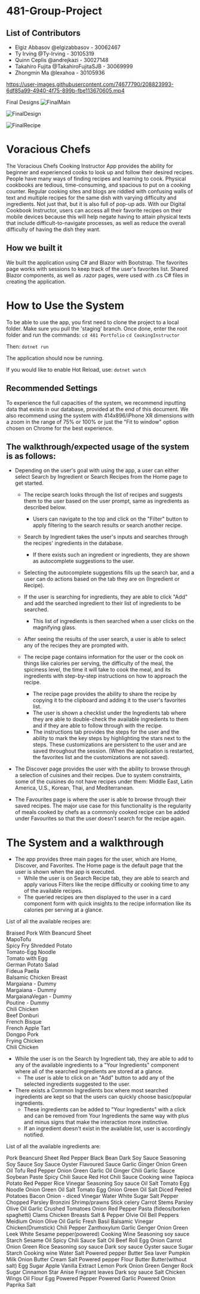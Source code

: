# 481-Group-Project
## List of Contributors
- Elgiz Abbasov @elgizabbasov - 30062467
- Ty Irving @Ty-Irving - 30105319
- Quinn Ceplis @andrejkazi - 30027148
- Takahiro Fujita @TakahiroFujitaSJB - 30069999
- Zhongmin Ma @lexahoa - 30105936



https://user-images.githubusercontent.com/74677790/208823993-6df85a99-4940-4f75-899b-fbe113670605.mp4

Final Designs
![FinalMain](https://github.com/user-attachments/assets/56a4091b-bf03-44c5-829c-e9e5f4b440ca)

![FinalDesign](https://github.com/user-attachments/assets/697a7395-0ca0-443d-af3a-e52be21854c4)

![FinalRecipe](https://github.com/user-attachments/assets/fc4be688-5a5d-49e2-bea6-50e847f8cee6)



# Voracious Chefs
The Voracious Chefs Cooking Instructor App provides the ability for beginner and experienced cooks to look up and follow their desired recipes. People have many ways of finding recipes and learning to cook. Physical cookbooks are tedious, time-consuming, and spacious to put on a cooking counter. Regular cooking sites and blogs are riddled with confusing walls of text and multiple recipes for the same dish with varying difficulty and ingredients. Not just that, but it is also full of pop-up ads. With our Digital Cookbook Instructor, users can access all their favorite recipes on their mobile devices because this will help negate having to attain physical texts that include difficult-to-navigate processes, as well as reduce the overall difficulty of having the dish they want.

## How we built it
We built the application using C# and Blazor with Bootstrap. The favorites page works with sessions to keep track of the user's favorites list. Shared Blazor components, as well as .razor pages, were used with .cs C# files in creating the application.

# How to Use the System
To be able to use the app, you first need to clone the project to a local folder. Make sure you pull the 'staging' branch. Once done, enter the root folder and run the commands:
`cd 481 Portfolio`
`cd CookingInstructor`

Then:
`dotnet run`

The application should now be running.

If you would like to enable Hot Reload, use:
`dotnet watch`

## Recommended Settings
To experience the full capacities of the system, we recommend inputting data that exists in our database, provided at the end of this document. We also recommend using the system with 414x896/iPhone XR dimensions with a zoom in the range of 75% or 100% or just the "Fit to window" option chosen on Chrome for the best experience. 

## The walkthrough/expected usage of the system is as follows:
* Depending on the user's goal with using the app, a user can either select Search by Ingredient or Search Recipes from the Home page to get started. 
    * The recipe search looks through the list of recipes and suggests them to the user based on the user prompt, same as ingredients as described below. 
        * Users can navigate to the top and click on the "Filter" button to apply filtering to the search results or search another recipe.
    * Search by Ingredient takes the user's inputs and searches through the recipes' ingredients in the database. 
        * If there exists such an ingredient or ingredients, they are shown as autocomplete suggestions to the user. 
    * Selecting the autocomplete suggestions fills up the search bar, and a user can do actions based on the tab they are on (Ingredient or Recipe). 
    * If the user is searching for ingredients, they are able to click "Add" and add the searched ingredient to their list of ingredients to be searched. 
        * This list of ingredients is then searched when a user clicks on the magnifying glass. 

    * After seeing the results of the user search, a user is able to select any of the recipes they are prompted with. 
    * The recipe page contains information for the user or the cook on things like calories per serving, the difficulty of the meal, the spiciness level, the time it will take to cook the meal, and its ingredients with step-by-step instructions on how to approach the recipe.
        * The recipe page provides the ability to share the recipe by copying it to the clipboard and adding it to the user's favorites list. 
        * The user is shown a checklist under the Ingredients tab where they are able to double-check the available ingredients to them and if they are able to follow through with the recipe. 
        * The instructions tab provides the steps for the user and the ability to mark the key steps by highlighting the stars next to the steps. These customizations are persistent to the user and are saved throughout the session. (When the application is restarted, the favorites list and the customizations are not saved).

* The Discover page provides the user with the ability to browse through a selection of cuisines and their recipes. Due to system constraints, some of the cuisines do not have recipes under them: Middle East, Latin America, U.S., Korean, Thai, and Mediterranean.

* The Favourites page is where the user is able to browse through their saved recipes. The major use case for this functionality is the regularity of meals cooked by chefs as a commonly cooked recipe can be added under Favourites so that the user doesn't search for the recipe again.

# The System and a walkthrough
* The app provides three main pages for the user, which are Home, Discover, and Favorites. The Home page is the default page that the user is shown when the app is executed.
    * While the user is on Search Recipe tab, they are able to search and apply various Filters like the recipe difficulty or cooking time to any of the available recipes. 
    * The queried recipes are then displayed to the user in a card component form with quick insights to the recipe information like its calories per serving at a glance. 


List of all the available recipes are: 

Braised Pork With Beancurd Sheet  
MapoTofu  
Spicy Fry Shredded Potato  
Tomato-Egg Noodle  
Tomato with Egg  
German Potato Salad  
Fideua Paella  
Balsamic Chicken Breast  
Margaiana - Dummy  
Margaiana - Dummy  
MargaianaVegan - Dummy  
Poutine - Dummy  
Chili Chicken  
Beef Donburi  
French Bisque  
French Apple Tart  
Dongpo Pork  
Frying Chicken  
Chili Chicken  



* While the user is on the Search by Ingredient tab, they are able to add to any of the available ingredients to a "Your Ingredients" component where all of the searched ingredients are stored at a glance. 
    * The user is able to click on an "Add" button to add any of the selected ingredients suggested to the user. 
* There exists a Common Ingredients box where most searched ingredients are kept so that the users can quickly choose basic/popular ingredients.
    * These ingredients can be added to "Your Ingredients" with a click and can be removed from Your Ingredients the same way with plus and minus signs that make the interaction more instinctive. 
    * If an ingredient doesn't exist in the available list, user is accordingly notified. 
    
List of all the available ingredients are:


Pork
Beancurd Sheet
Red Pepper
Black Bean
Dark Soy Sauce
Seasoning Soy Sauce
Soy Sauce
Oyster Flavoured Sauce
Garlic
Ginger
Onion Green
Oil
Tofu
Red Pepper
Onion Green
Garlic
Oil
Ginger
Chili Garlic Sauce
Soybean Paste
Spicy Chili Sauce
Red Hot Chili Sauce
Cooking wine
Tapioca
Potato
Red Pepper
Rice Vinegar
Seasoning Soy sauce
Oil
Salt
Tomato
Egg
Noodle
Onion Green
Oil
Salt
Tomato
Egg
Onion Green
Oil
Salt
Diced Peeled Potatoes
Bacon
Onion - diced
Vinegar
Water
White Sugar
Salt
Pepper
Chopped Parsley
Bronzini
Shrimp/prawns
Stick celery
Carrot
Stems Parsley
Olive Oil
Garlic
Crushed Tomatoes
Onion
Red Pepper
Pasta (fideos/borken spaghetti)
Clams
Chicken Breasts
Salt & Pepper
Olvie Oil
Bell Peppers
Meidium Onion
Olive Oil
Garlic
Fresh Basil
Balsamic Vinegar
Chicken(Drumstick)
Chili Pepper
Zanthoxylum
Garlic
Genger
Onion Green
Leek
White Sesame
pepper(powered)
Cooking Wine
Seasoning soy sauce
Starch
Sesame Oil
Spicy Chili Sauce
Salt
Oil
Beef Roll
Egg
Onion
Carrot
Onion Green
Rice
Seasoning soy sauce
Dark soy sauce
Oyster sauce
Sugar
Starch
Cooking wine
Water
Salt
Powered pepper
Butter
Sea laver
Pumpkin
Milk
Onion
Butter
Cream
Salt
Powered pepper
Flour
Butter
Butter(without salt)
Egg
Sugar
Apple
Vanilla Extract
Lemon
Pork
Onion Green
Genger
Rock Sugar
Cinnamon
Star Anise
Fragrant leaves
Dark soy sauce
Salt
Chicken Wings
Oil
Flour
Egg
Powered Pepper
Powered Garlic
Powered Onion
Paprika
Salt
